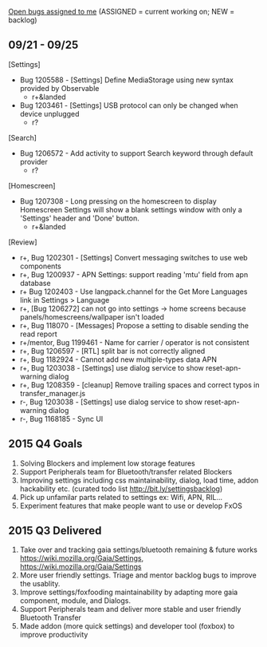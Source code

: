 [Open bugs assigned to me](https://bugzilla.mozilla.org/buglist.cgi?quicksearch=assignee%3Agasolin%40mozilla.com) (ASSIGNED = current working on; NEW = backlog)

## 09/21 - 09/25

[Settings]
   - Bug 1205588 - [Settings] Define MediaStorage using new syntax provided by Observable
     - r+&landed
   - Bug 1203461 - [Settings] USB protocol can only be changed when device unplugged
     - r?

[Search]
  - Bug 1206572 - Add activity to support Search keyword through default provider
    - r?

[Homescreen]
  - Bug 1207308 - Long pressing on the homescreen to display Homescreen Settings will show a blank settings window with only a 'Settings' header and 'Done' button.
    - r+&landed

[Review]
   - r+, Bug 1202301 - [Settings] Convert messaging switches to use web components
   - r+, Bug 1200937 - APN Settings: support reading 'mtu' field from apn database
   - r+ Bug 1202403 - Use langpack.channel for the Get More Languages link in Settings > Language
   - r+, [Bug 1206272] can not go into settings -> home screens because panels/homescreens/wallpaper isn't loaded
   - r+, Bug 118070 - [Messages] Propose a setting to disable sending the read report
   - r+/mentor, Bug 1199461 - Name for carrier / operator is not consistent
   - r+, Bug 1206597 - [RTL] split bar is not correctly aligned
   - r+, Bug 1182924 - Cannot add new multiple-types data APN
   - r+, Bug 1203038 - [Settings] use dialog service to show reset-apn-warning dialog
   - r+, Bug 1208359 - [cleanup] Remove trailing spaces and correct typos in transfer_manager.js
   - r-, Bug 1203038 - [Settings] use dialog service to show reset-apn-warning dialog
   - r-, Bug 1168185 - Sync UI

## 2015 Q4 Goals
1. Solving Blockers and implement low storage features
2. Support Peripherals team for Bluetooth/transfer related Blockers
3. Improving settings including css maintainability, dialog, load time, addon hackability etc. (curated todo list http://bit.ly/settingsbacklog)
4. Pick up unfamilar parts related to settings ex: Wifi, APN, RIL...
5. Experiment features that make people want to use or develop FxOS


## 2015 Q3 Delivered
1. Take over and tracking gaia settings/bluetooth remaining & future works https://wiki.mozilla.org/Gaia/Settings, https://wiki.mozilla.org/Gaia/Settings
2. More user friendly settings. Triage and mentor backlog bugs to improve the usablity.
3. Improve settings/foxfooding maintainability by adapting more gaia component, module, and Dialogs.
4. Support Peripherals team and deliver more stable and user friendly Bluetooth Transfer
5. Made addon (more quick settings) and developer tool (foxbox) to improve productivity

